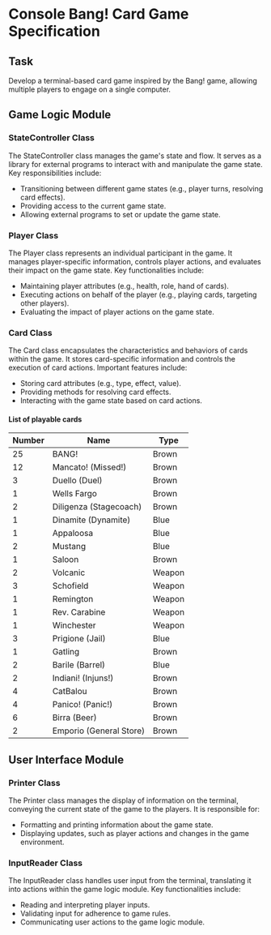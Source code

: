 # Console Bang! Card Game Specification

## Task
Develop a terminal-based card game inspired by the Bang! game, allowing multiple players to engage on a single computer.

## Game Logic Module

### StateController Class
The StateController class manages the game's state and flow. It serves as a library for external programs to interact with and manipulate the game state. Key responsibilities include:

- Transitioning between different game states (e.g., player turns, resolving card effects).
- Providing access to the current game state.
- Allowing external programs to set or update the game state.

### Player Class
The Player class represents an individual participant in the game. It manages player-specific information, controls player actions, and evaluates their impact on the game state. Key functionalities include:

- Maintaining player attributes (e.g., health, role, hand of cards).
- Executing actions on behalf of the player (e.g., playing cards, targeting other players).
- Evaluating the impact of player actions on the game state.

### Card Class
The Card class encapsulates the characteristics and behaviors of cards within the game. It stores card-specific information and controls the execution of card actions. Important features include:

- Storing card attributes (e.g., type, effect, value).
- Providing methods for resolving card effects.
- Interacting with the game state based on card actions.

#### List of playable cards
| Number | Name | Type |
| ------ | ---- | ---- |
| 25     | BANG! | Brown |
| 12     | Mancato! (Missed!) | Brown |
| 3      | Duello (Duel) | Brown |
| 1      | Wells Fargo | Brown |
| 2      | Diligenza (Stagecoach) | Brown |
| 1      | Dinamite (Dynamite) | Blue |
| 1      | Appaloosa | Blue |
| 2      | Mustang | Blue |
| 1      | Saloon | Brown |
| 2      | Volcanic | Weapon |
| 3      | Schofield | Weapon |
| 1      | Remington | Weapon |
| 1      | Rev. Carabine | Weapon |
| 1      | Winchester | Weapon |
| 3      | Prigione (Jail) | Blue |
| 1      | Gatling |  Brown |
| 2      | Barile (Barrel) | Blue |
| 2      | Indiani! (Injuns!) |  Brown |
| 4      | CatBalou |  Brown |
| 4      | Panico! (Panic!) |  Brown |
| 6      | Birra (Beer) |  Brown |
| 2      | Emporio (General Store) |  Brown |

## User Interface Module

### Printer Class
The Printer class manages the display of information on the terminal, conveying the current state of the game to the players. It is responsible for:

- Formatting and printing information about the game state.
- Displaying updates, such as player actions and changes in the game environment.

### InputReader Class
The InputReader class handles user input from the terminal, translating it into actions within the game logic module. Key functionalities include:

- Reading and interpreting player inputs.
- Validating input for adherence to game rules.
- Communicating user actions to the game logic module.